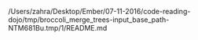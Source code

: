 /Users/zahra/Desktop/Ember/07-11-2016/code-reading-dojo/tmp/broccoli_merge_trees-input_base_path-NTM681Bu.tmp/1/README.md